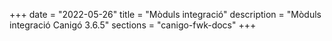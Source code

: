 +++
date        = "2022-05-26"
title       = "Mòduls integració"
description = "Mòduls integració Canigó 3.6.5"
sections    = "canigo-fwk-docs"
+++